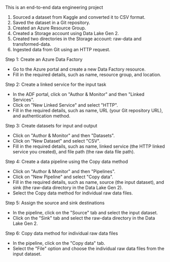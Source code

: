 This is an end-to-end data engineering project 

1. Sourced a dataset from Kaggle and converted it to CSV format.
2. Saved the dataset in a Git repository.
3. Created an Azure Resource Group.
4. Created a Storage account using Data Lake Gen 2.
5. Created two directories in the Storage account: raw-data and transformed-data.
6. Ingested data from Git using an HTTP request.

Step 1: Create an Azure Data Factory

- Go to the Azure portal and create a new Data Factory resource.
- Fill in the required details, such as name, resource group, and location.

Step 2: Create a linked service for the input task

- In the ADF portal, click on "Author & Monitor" and then "Linked Services".
- Click on "New Linked Service" and select "HTTP".
- Fill in the required details, such as name, URL (your Git repository URL), and authentication method.

Step 3: Create datasets for input and output

- Click on "Author & Monitor" and then "Datasets".
- Click on "New Dataset" and select "CSV".
- Fill in the required details, such as name, linked service (the HTTP linked service you created), and file path (the raw data file path).

Step 4: Create a data pipeline using the Copy data method

- Click on "Author & Monitor" and then "Pipelines".
- Click on "New Pipeline" and select "Copy data".
- Fill in the required details, such as name, source (the input dataset), and sink (the raw-data directory in the Data Lake Gen 2).
- Select the Copy data method for individual raw data files.

Step 5: Assign the source and sink destinations

- In the pipeline, click on the "Source" tab and select the input dataset.
- Click on the "Sink" tab and select the raw-data directory in the Data Lake Gen 2.

Step 6: Copy data method for individual raw data files

- In the pipeline, click on the "Copy data" tab.
- Select the "File" option and choose the individual raw data files from the input dataset.

